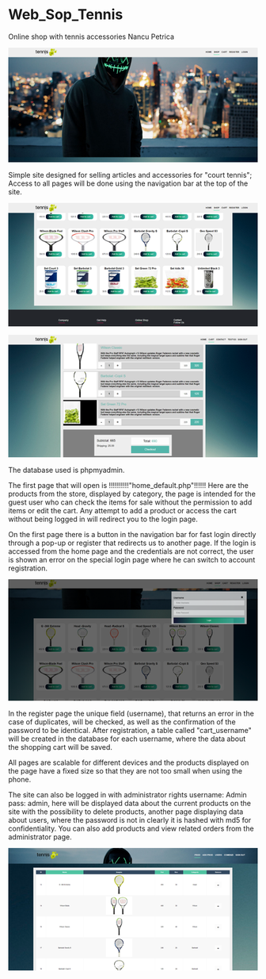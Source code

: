# Web_Sop_Tennis
Online shop with tennis accessories
Nancu Petrica

![](./images_readme/Picture2.png)<br>

Simple site designed for selling articles and accessories for "court tennis";
Access to all pages will be done using the navigation bar at the top of the site.

![](./images_readme/Picture3.png)<br>

![](./images_readme/Picture4.png)<br>

The database used is phpmyadmin.



The first page that will open is !!!!!!!!!!"home_default.php"!!!!!! Here are the products from the store, displayed by category, the page is intended for the guest user who can check the items for sale without the permission to add items or edit the cart. Any attempt to add a product or access the cart without being logged in will redirect you to the login page.

On the first page there is a button in the navigation bar for fast login directly through a pop-up or register that redirects us to another page.
If the login is accessed from the home page and the credentials are not correct, the user is shown an error on the special login page where he can switch to account registration.

![](./images_readme/login_popup.png)<br>


In the register page the unique field (username), that returns an error in the case of duplicates, will be checked, as well as the confirmation of the password to be identical. After registration, a table called "cart_username" will be created in the database for each username, where the data about the shopping cart will be saved.

All pages are scalable for different devices and the products displayed on the page have a fixed size so that they are not too small when using the phone.

The site can also be logged in with administrator rights username: Admin pass: admin, here will be displayed data about the current products on the site with the possibility to delete products, another page displaying data about users, where the password is not in clearly it is hashed with md5 for confidentiality. You can also add products and view related orders from the administrator page.

![](./images_readme/Picture5.png)<br>
